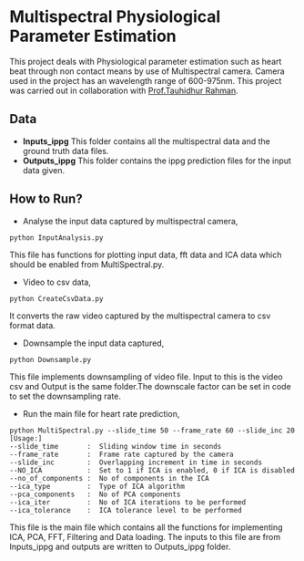 # Multispectral Physiological Parameter Estimation
This project deals with Physiological parameter estimation such as heart beat through non contact means by use of Multispectral camera. Camera used in the project has an wavelength range of 600-975nm. This project was carried out in collaboration with [Prof.Tauhidhur Rahman](https://www.cics.umass.edu/people/rahman-tauhidur). 

## **Data**
- **Inputs_ippg**
This folder contains all the multispectral data and the ground truth data files.
- **Outputs_ippg**
This folder contains the ippg prediction files for the input data given. 

## **How to Run?**

- Analyse the input data captured by multispectral camera,
```
python InputAnalysis.py
```
This file has functions for plotting input data, fft data and ICA data which should be enabled from MultiSpectral.py. 

- Video to csv data,
```
python CreateCsvData.py
```
It converts the raw video captured by the multispectral camera to csv format data.

- Downsample the input data captured,
```
python Downsample.py
```
This file implements downsampling of video file. Input to this is the video csv and Output is the same folder.The downscale factor can be set in code to set the downsampling rate.

-  Run the main file for heart rate prediction,
```
python MultiSpectral.py --slide_time 50 --frame_rate 60 --slide_inc 20
[Usage:]
--slide_time       :  Sliding window time in seconds
--frame_rate       :  Frame rate captured by the camera 
--slide_inc        :  Overlapping increment in time in seconds
--NO_ICA           :  Set to 1 if ICA is enabled, 0 if ICA is disabled
--no_of_components :  No of components in the ICA
--ica_type         :  Type of ICA algorithm
--pca_components   :  No of PCA components
--ica_iter         :  No of ICA iterations to be performed
--ica_tolerance    :  ICA tolerance level to be performed
```
This file is the main file which contains all the functions for implementing ICA, PCA, FFT, Filtering and Data loading. The inputs to this file are from Inputs_ippg and outputs are written to Outputs_ippg folder.
